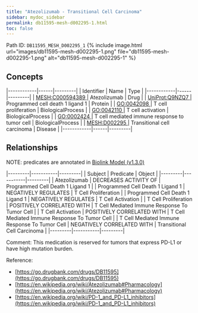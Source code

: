 ```yaml
---
title: "Atezolizumab - Transitional Cell Carcinoma"
sidebar: mydoc_sidebar
permalink: db11595-mesh-d002295-1.html
toc: false 
---
```



Path ID: `DB11595_MESH_D002295_1`
{% include image.html url="images/db11595-mesh-d002295-1.png" file="db11595-mesh-d002295-1.png" alt="db11595-mesh-d002295-1" %}

## Concepts

|------------|------|---------|
| Identifier | Name | Type    |
|------------|------|---------|
| <a href="https://identifiers.org/MESH:C000594389">MESH:C000594389 </a> | Atezolizumab | Drug |
| <a href="https://identifiers.org/UniProt:Q9NZQ7">UniProt:Q9NZQ7 </a> | Programmed cell death 1 ligand 1 | Protein |
| <a href="https://identifiers.org/GO:0042098">GO:0042098 </a> | T cell proliferation | BiologicalProcess |
| <a href="https://identifiers.org/GO:0042110">GO:0042110 </a> | T cell activation | BiologicalProcess |
| <a href="https://identifiers.org/GO:0002424">GO:0002424 </a> | T cell mediated immune response to tumor cell | BiologicalProcess |
| <a href="https://identifiers.org/MESH:D002295">MESH:D002295 </a> | Transitional cell carcinoma | Disease |
|------------|------|---------|

## Relationships


NOTE: predicates are annotated in <a href="https://github.com/biolink/biolink-model/releases/tag/v1.3.0">Biolink Model (v1.3.0)</a>

|---------|-----------|---------|
| Subject | Predicate | Object  |
|---------|-----------|---------|
| Atezolizumab | DECREASES ACTIVITY OF | Programmed Cell Death 1 Ligand 1 |
| Programmed Cell Death 1 Ligand 1 | NEGATIVELY REGULATES | T Cell Proliferation |
| Programmed Cell Death 1 Ligand 1 | NEGATIVELY REGULATES | T Cell Activation |
| T Cell Proliferation | POSITIVELY CORRELATED WITH | T Cell Mediated Immune Response To Tumor Cell |
| T Cell Activation | POSITIVELY CORRELATED WITH | T Cell Mediated Immune Response To Tumor Cell |
| T Cell Mediated Immune Response To Tumor Cell | NEGATIVELY CORRELATED WITH | Transitional Cell Carcinoma |
|---------|-----------|---------|

Comment: This medication is reserved for tumors that express PD-L1 or have high mutation burden.

Reference: 
  - [https://go.drugbank.com/drugs/DB11595](https://go.drugbank.com/drugs/DB11595)
  - [https://en.wikipedia.org/wiki/Atezolizumab#Pharmacology](https://en.wikipedia.org/wiki/Atezolizumab#Pharmacology)
  - [https://en.wikipedia.org/wiki/PD-1_and_PD-L1_inhibitors](https://en.wikipedia.org/wiki/PD-1_and_PD-L1_inhibitors)
